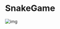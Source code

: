 # SnakeGame

![img](https://user-images.githubusercontent.com/70416107/188520166-300f37c8-76c3-453f-8eef-b029d3ff1829.PNG)
